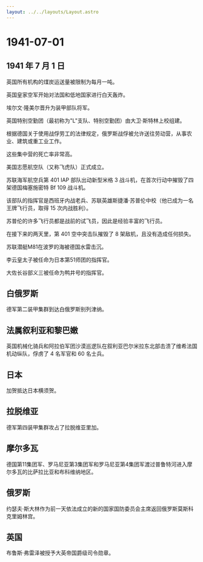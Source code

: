 ```yaml
---
layout: ../../layouts/Layout.astro
---
```


# 1941-07-01

## 1941 年 7 月 1 日

英国所有机构的煤炭运送量被限制为每月一吨。

英国皇家空军开始对法国和低地国家进行白天轰炸。

埃尔文·隆美尔晋升为装甲部队将军。

英国特别空勤团（最初称为"L"支队、特别空勤团）由大卫·斯特林上校组建。

根据德国关于使用战俘劳工的法律规定，俄罗斯战俘被允许送往劳动营，从事农业、建筑或重工业工作。

这些集中营的死亡率非常高。

美国志愿航空队（又称飞虎队）正式成立。

苏联海军航空兵第 401 IAP 部队出动新型米格 3
战斗机，在首次行动中摧毁了四架德国梅塞施密特 Bf 109 战斗机。

该部队的指挥官是西班牙内战老兵、苏联英雄斯捷潘·苏普伦中校（他已成为一名王牌飞行员，取得
15 次内战胜利）。

苏普伦的许多飞行员都是战前的试飞员，因此是经验丰富的飞行员。

在接下来的两天里，第 401 空中突击队摧毁了 8 架敌机，且没有造成任何损失。

苏联潜艇M81在波罗的海被德国水雷击沉。

李云皇太子被任命为日本第51师团的指挥官。

大佐长谷部义三被任命为鸭井号的指挥官。

## 白俄罗斯

德军第二装甲集群到达白俄罗斯别列津纳。

## 法属叙利亚和黎巴嫩

英国机械化骑兵和阿拉伯军团沙漠巡逻队在叙利亚巴尔米拉东北部击溃了维希法国机动纵队，俘虏了
4 名军官和 60 名士兵。

## 日本

加贺抵达日本横须贺。

## 拉脱维亚

德军第四装甲集群攻占了拉脱维亚里加。

## 摩尔多瓦

德国第11集团军、罗马尼亚第3集团军和罗马尼亚第4集团军渡过普鲁特河进入摩尔多瓦的比萨拉比亚和布科维纳地区。

## 俄罗斯

约瑟夫·斯大林作为前一天依法成立的新的国家国防委员会主席返回俄罗斯莫斯科克里姆林宫。

## 英国

布鲁斯·弗雷泽被授予大英帝国爵级司令勋章。